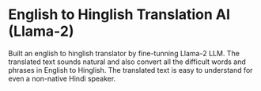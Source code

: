 # English to Hinglish Translation AI (Llama-2)
Built an english to hinglish translator by fine-tunning Llama-2 LLM. The translated text sounds natural and also convert all the difficult words and phrases in English to Hinglish. The translated text is easy to understand for even a non-native Hindi speaker.


